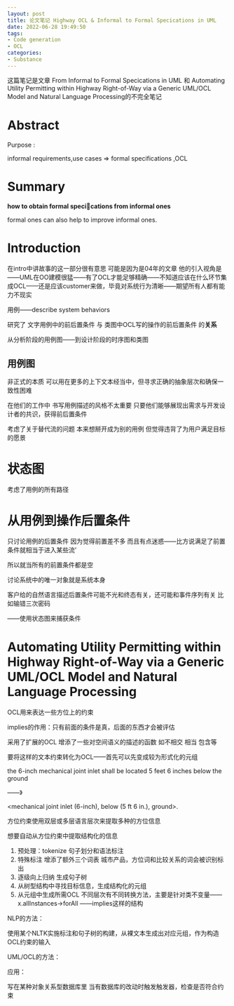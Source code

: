```yaml
---
layout: post
title: 论文笔记 Highway OCL & Informal to Formal Specications in UML
date: 2022-06-28 19:49:50
tags:
- Code generation
- OCL
categories:
- Substance
---
```

这篇笔记是文章 From Informal to Formal Specications in UML 和 Automating Utility Permitting within Highway Right-of-Way via a Generic UML/OCL Model and Natural Language Processing的不完全笔记
<!--more-->
# Abstract

Purpose :

 informal requirements,use cases => formal specifications ,OCL

# Summary

**how to obtain formal specications from informal ones**

formal ones can also help to improve informal ones.

# Introduction

在intro中讲故事的这一部分很有意思 可能是因为是04年的文章 他的引入视角是——UML在OO建模很猛——有了OCL才能足够精确——不知道应该在什么环节集成OCL——还是应该customer来做，毕竟对系统行为清晰——期望所有人都有能力不现实



用例——describe system behaviors



研究了 文字用例中的前后置条件 与 类图中OCL写的操作的前后置条件 的**关系**



从分析阶段的用例图——到设计阶段的时序图和类图



## 用例图

非正式的本质 可以用在更多的上下文本经当中，但寻求正确的抽象层次和确保一致性困难

在他们的工作中 书写用例描述的风格不太重要 只要他们能够展现出需求与开发设计者的共识，获得前后置条件

考虑了关于替代流的问题 本来想掰开成为别的用例 但觉得违背了为用户满足目标的愿景



# 状态图

考虑了用例的所有路径



# 从用例到操作后置条件

只讨论用例的后置条件 因为觉得前置差不多 而且有点迷惑——比方说满足了前置条件就相当于进入某些流’

所以就当所有的前置条件都是空

讨论系统中的唯一对象就是系统本身



客户给的自然语言描述后置条件可能不光和终态有关，还可能和事件序列有关 比如输错三次密码

——使用状态图来捕获条件









# Automating Utility Permitting within Highway Right-of-Way via a Generic UML/OCL Model and Natural Language Processing

OCL用来表达一些方位上的约束





implies的作用：只有前面的条件是真，后面的东西才会被评估



采用了扩展的OCL 增添了一些对空间语义的描述的函数 如不相交 相当 包含等





要将这样的文本约束转化为OCL——首先可以先变成较为形式化的元组

the 6-inch mechanical joint inlet shall be located 5 feet 6 inches below the ground

——》

<mechanical joint inlet (6-inch), below (5 ft 6 in.), ground>.





方位约束使用双层或多层语言层次来提取多种的方位信息



想要自动从方位约束中提取结构化的信息





1. 预处理：tokenize 句子划分和语法标注
2. 特殊标注 增添了额外三个词表 城市产品，方位词和比较关系的词会被识别标出
3. 逐级向上归纳 生成句子树
4. 从树型结构中寻找目标信息，生成结构化的元组
5. 从元组中生成所需OCL 不同层次有不同转换方法，主要是针对类不变量——x.allInstances->forAll ——implies这样的结构



NLP的方法：

使用某个NLTK实施标注和句子树的构建，从裸文本生成出对应元组，作为构造OCL约束的输入



UML/OCL的方法：

应用：

写在某种对象关系型数据库里 当有数据库的改动时触发触发器，检查是否符合约束



